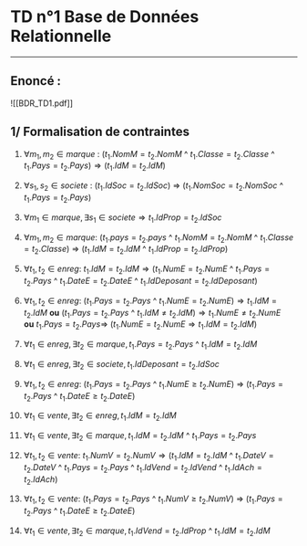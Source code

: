 # TD n°1 Base de Données Relationnelle
---
## Enoncé :
![[BDR_TD1.pdf]]

## 1/ Formalisation de contraintes

1. $\forall m_{1},m_{2} \in marque$ : 
$(t_{1}.NomM = t_{2}.NomM$ ^ $t_{1}.Classe = t_{2}.Classe$ ^ $t_{1}.Pays= t_{2}.Pays) \Rightarrow (t_{1}.IdM = t_{2}.IdM)$           

2. $\forall s_{1},s_{2} \in societe$ :
($t_{1}.IdSoc = t_{2}.IdSoc$) $\Rightarrow$ ($t_{1}.NomSoc = t_{2}.NomSoc$ ^ $t_{1}.Pays = t_{2}.Pays$)

3. $\forall m_{1} \in marque, \exists s_{1} \in societe \Rightarrow t_{1}.IdProp = t_{2}.IdSoc$ 

4. $\forall m_{1},m_{2} \in marque :$
($t_{1}.pays = t_{2}.pays$ ^ $t_{1}.NomM = t_{2}.NomM$ ^ $t_{1}.Classe = t_{2}.Classe$) $\Rightarrow$ ($t_{1}.IdM = t_{2}.IdM$ ^ $t_{1}.IdProp = t_{2}.IdProp$)

5. $\forall t_{1},t_{2} \in enreg:$
$t_{1}.IdM = t_{2}.IdM \Rightarrow (t_{1}.NumE = t_{2}.NumE$ ^ $t_{1}.Pays = t_{2}.Pays$ ^ $t_{1}.DateE = t_{2}.DateE$ ^ $t_{1}.IdDeposant = t_{2}.IdDeposant$)

6. $\forall t_{1},t_{2} \in enreg:$
($t_{1}.Pays = t_{2}.Pays$ ^ $t_{1}.NumE = t_{2}.NumE) \Rightarrow t_{1}.IdM= t_{2}.IdM$ 
**ou**
($t_{1}.Pays = t_{2}.Pays$ ^ $t_{1}.IdM \neq t_{2}.IdM) \Rightarrow t_{1}.NumE \neq t_{2}.NumE$  
**ou**
$t_{1}.Pays = t_{2}.Pays \Rightarrow$  ($t_{1}.NumE = t_{2}.NumE \Rightarrow t_{1}.IdM= t_{2}.IdM$) 

7. $\forall t_{1} \in enreg, \exists t_{2} \in marque, t_{1}.Pays= t_2.Pays$ ^ $t_{1}.IdM = t_{2}.IdM$

8. $\forall t_{1} \in enreg, \exists t_{2} \in societe, t_1.IdDeposant = t_{2}.IdSoc$ 

9. $\forall t_{1},t_{2} \in enreg:$
($t_{1}.Pays = t_{2}.Pays$ ^ $t_{1}.NumE \geq t_{2}.NumE$) $\Rightarrow$ ($t_{1}.Pays = t_{2}.Pays$ ^ $t_{1}.DateE \geq t_{2}.DateE$)

10. $\forall t_{1} \in vente, \exists t_{2} \in enreg, t_{1}.IdM = t_{2}.IdM$

11. $\forall t_{1} \in vente, \exists t_{2} \in marque, t_{1}.IdM = t_{2}.IdM$ ^ $t_{1}.Pays =t_{2}.Pays$ 

12. $\forall t_{1},t_{2} \in vente:$
$t_{1}.NumV = t_{2}.NumV \Rightarrow (t_{1}.IdM = t_{2}.IdM$ ^ $t_{1}.DateV = t_{2}.DateV$ ^ $t_{1}.Pays = t_{2}.Pays$ ^ $t_{1}.IdVend = t_{2}.IdVend$ ^ $t_{1}.IdAch = t_{2}.IdAch$) 

13. $\forall t_{1},t_{2} \in vente:$
($t_{1}.Pays = t_{2}.Pays$ ^ $t_{1}.NumV \geq t_{2}.NumV$) $\Rightarrow$ ($t_{1}.Pays = t_{2}.Pays$ ^ $t_{1}.DateE \geq t_{2}.DateE$)

14. $\forall t_{1}\in vente, \exists t_{2}\in marque, t_{1}.IdVend = t_{2}.IdProp$ ^ $t_{1}.IdM = t_{2}.IdM$

 
